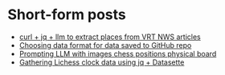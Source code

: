 # Short-form posts

- [curl + jq + llm to extract places from VRT NWS articles](./curl-+-jq-+-llm-to-extract-places-from-vrt-nws-articles/curl-+-jq-+-llm-to-extract-places-from-vrt-nws-articles.md)
- [Choosing data format for data saved to GitHub repo](./choosing-data-format-for-data-saved-to-github-repo/choosing-data-format-for-data-saved-to-github-repo.md)
- [Prompting LLM with images chess positions physical board](./prompting-llm-with-images-chess-positions-physical-board/prompting-llm-with-images-chess-positions-physical-board.md)
- [Gathering Lichess clock data using jq + Datasette](./gathering-lichess-clock-data-using-jq-+-datasette/gathering-lichess-clock-data-using-jq-+-datasette.md)